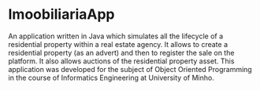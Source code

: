 # ImoobiliariaApp

An application written in Java which simulates all the lifecycle of a residential property within a real estate agency. It allows to create a residential property (as an advert) and then to register the sale on the platform. It also allows auctions of the residential property asset. This application was developed for the subject of Object Oriented Programming in the course of Informatics Engineering at University of Minho.